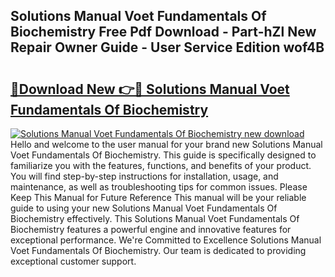 ## Solutions Manual Voet Fundamentals Of Biochemistry Free Pdf Download - Part-hZl New Repair Owner Guide - User Service Edition wof4B

# <h2><a href="http://bc49707.oget.top/?id=Solutions+Manual+Voet+Fundamentals+Of+Biochemistry">🔗Download New 👉🔴 Solutions Manual Voet Fundamentals Of Biochemistry</a></h2>

[![Solutions Manual Voet Fundamentals Of Biochemistry new download](https://i.imgur.com/5g1atiW.png)](http://bc49707.oget.top/?id=Solutions+Manual+Voet+Fundamentals+Of+Biochemistry)
Hello and welcome to the user manual for your brand new Solutions Manual Voet Fundamentals Of Biochemistry. This guide is specifically designed to familiarize you with the features, functions, and benefits of your product. You will find step-by-step instructions for installation, usage, and maintenance, as well as troubleshooting tips for common issues. Please Keep This Manual for Future Reference This manual will be your reliable guide to using your new Solutions Manual Voet Fundamentals Of Biochemistry effectively. This Solutions Manual Voet Fundamentals Of Biochemistry features a powerful engine and innovative features for exceptional performance. We're Committed to Excellence Solutions Manual Voet Fundamentals Of Biochemistry. Our team is dedicated to providing exceptional customer support.
